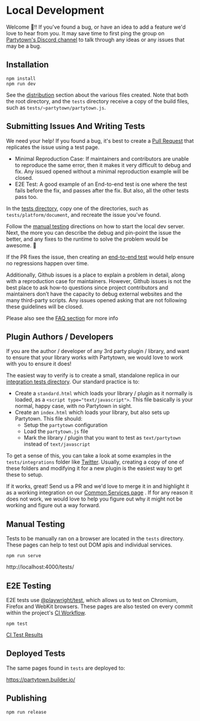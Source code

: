 # Local Development

Welcome 🎉!! If you've found a bug, or have an idea to add a feature we'd love to hear from you. It may save time to first ping the group on [Partytown's Discord channel](https://discord.gg/aHKdpdWv7a) to talk through any ideas or any issues that may be a bug.

## Installation

```
npm install
npm run dev
```

See the [distribution](https://partytown.builder.io/distribution) section about the various files created. Note that both the root directory, and the `tests` directory receive a copy of the build files, such as `tests/~partytown/partytown.js`.

## Submitting Issues And Writing Tests

We need your help! If you found a bug, it's best to create a [Pull Request](https://docs.github.com/en/pull-requests/collaborating-with-pull-requests/proposing-changes-to-your-work-with-pull-requests/creating-a-pull-request) that replicates the issue using a test page.

- Minimal Reproduction Case: If maintainers and contributors are unable to reproduce the same error, then it makes it very difficult to debug and fix. Any issued opened without a minimal reproduction example will be closed.
- E2E Test: A good example of an End-to-end test is one where the test fails before the fix, and passes after the fix. But also, all the other tests pass too.

In the [tests directory](https://github.com/BuilderIO/partytown/tree/main/tests), copy one of the directories, such as `tests/platform/document`, and recreate the issue you've found.

Follow the [manual testing](#manual-testing) directions on how to start the local dev server. Next, the more you can describe the debug and pin-point the issue the better, and any fixes to the runtime to solve the problem would be awesome. 🎉

If the PR fixes the issue, then creating an [end-to-end test](#e2e-testing) would help ensure no regressions happen over time.

Additionally, Github issues is a place to explain a problem in detail, along with a reproduction case for maintainers. However, Github issues is not the best place to ask how-to questions since project contributors and maintainers don’t have the capacity to debug external websites and the many third-party scripts. Any issues opened asking that are not following these guidelines will be closed.

Please also see the [FAQ section](https://partytown.builder.io/faq) for more info

## Plugin Authors / Developers

If you are the author / developer of any 3rd party plugin / library, and want to ensure that your library works with Partytown, we would love to work with you to ensure it does!

The easiest way to verify is to create a small, standalone replica in our [integration tests directory](https://github.com/BuilderIO/partytown/tree/main/tests/integrations). Our standard practice is to:

- Create a `standard.html` which loads your library / plugin as it normally is loaded, as a `<script type="text/javascript">`. This file basically is your normal, happy case, with no Partytown in sight.
- Create an `index.html` which loads your library, but also sets up Partytown. This file should:
  - Setup the `partytown` configuration
  - Load the `partytown.js` file
  - Mark the library / plugin that you want to test as `text/partytown` instead of `text/javascript`

To get a sense of this, you can take a look at some examples in the `tests/integrations` folder like [Twitter](https://github.com/BuilderIO/partytown/tree/main/tests/integrations/twitter/index.html). Usually, creating a copy of one of these folders and modifying it for a new plugin is the easiest way to get these to setup.

If it works, great! Send us a PR and we'd love to merge it in and highlight it as a working integration on our [Common Services page](https://partytown.builder.io/common-services) . If for any reason it does not work, we would love to help you figure out why it might not be working and figure out a way forward.

## Manual Testing

Tests to be manually ran on a browser are located in the `tests` directory. These pages can help to test out DOM apis and individual services.

```
npm run serve
```

http://localhost:4000/tests/

## E2E Testing

E2E tests use [@playwright/test](https://playwright.dev/docs/intro#writing-assertions), which allows us to test on Chromium, Firefox and WebKit browsers. These pages are also tested on every commit within the project's [CI Workflow](https://github.com/BuilderIO/partytown/actions/workflows/ci.yml).

```
npm test
```

[CI Test Results](https://github.com/BuilderIO/partytown/actions/workflows/ci.yml)

## Deployed Tests

The same pages found in `tests` are deployed to:

https://partytown.builder.io/

## Publishing

```
npm run release
```
